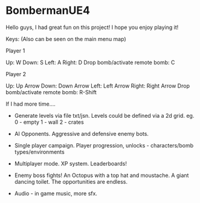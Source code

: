 
# BombermanUE4

Hello guys, I had great fun on this project! I hope you enjoy playing it!

Keys: (Also can be seen on the main menu map)

Player 1

Up: W
Down: S
Left: A
Right: D
Drop bomb/activate remote bomb: C

Player 2

Up: Up Arrow
Down: Down Arrow
Left: Left Arrow
Right: Right Arrow
Drop bomb/activate remote bomb: R-Shift

If I had more time....

* Generate levels via file txt/jsn. Levels could be defined via a 2d grid.
  eg.   0 - empty
        1 - wall
        2 - crates
        
* AI Opponents. Aggressive and defensive enemy bots.

* Single player campaign. Player progression, unlocks - characters/bomb types/environments

* Multiplayer mode. XP system. Leaderboards!

* Enemy boss fights! An Octopus with a top hat and moustache. A giant dancing toilet. The opportunities are endless.

* Audio - in game music, more sfx.
